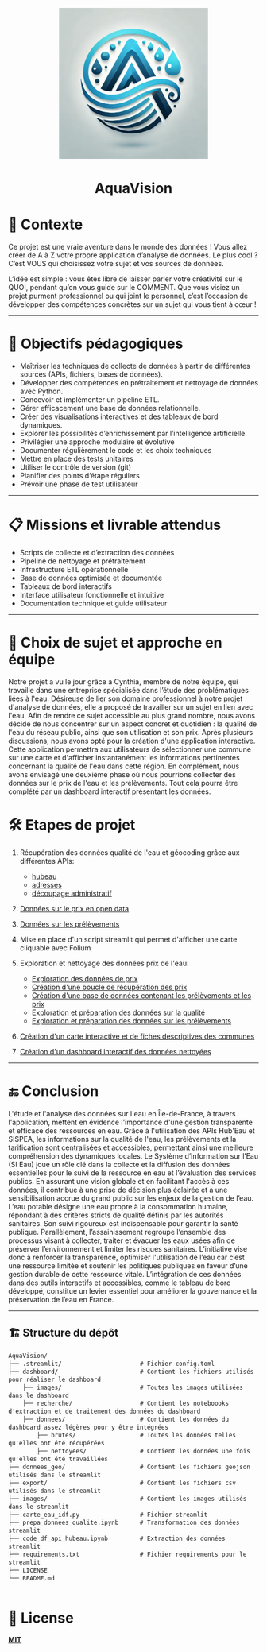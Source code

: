 <p align="center">
  <img src="./docs/images/logo.png" width="300">
</p>
<h1 align="center">AquaVision</h1>


# 📜 Contexte

Ce projet est une vraie aventure dans le monde des données ! Vous allez créer de A à Z votre propre application d’analyse de données. Le plus cool ? C’est VOUS qui choisissez votre sujet et vos sources de données.

L’idée est simple : vous êtes libre de laisser parler votre créativité sur le QUOI, pendant qu’on vous guide sur le COMMENT. Que vous visiez un projet purment professionnel ou qui joint le personnel, 
c’est l’occasion de développer des compétences concrètes sur un sujet qui vous tient à cœur !

---

# 📘 Objectifs pédagogiques


- Maîtriser les techniques de collecte de données à partir de différentes sources (APIs, fichiers, bases de données).
- Développer des compétences en prétraitement et nettoyage de données avec Python.
- Concevoir et implémenter un pipeline ETL.
- Gérer efficacement une base de données relationnelle.
- Créer des visualisations interactives et des tableaux de bord dynamiques.
- Explorer les possibilités d’enrichissement par l’intelligence artificielle.
- Privilégier une approche modulaire et évolutive
- Documenter régulièrement le code et les choix techniques
- Mettre en place des tests unitaires
- Utiliser le contrôle de version (git)
- Planifier des points d’étape réguliers
- Prévoir une phase de test utilisateur

---

# 📋 Missions et livrable attendus

- Scripts de collecte et d’extraction des données
- Pipeline de nettoyage et prétraitement
- Infrastructure ETL opérationnelle
- Base de données optimisée et documentée
- Tableaux de bord interactifs
- Interface utilisateur fonctionnelle et intuitive
- Documentation technique et guide utilisateur

---

# 🧠 Choix de sujet et approche en équipe

Notre projet a vu le jour grâce à Cynthia, membre de notre équipe, qui travaille dans une entreprise spécialisée dans l’étude des problématiques liées à l'eau. Désireuse de lier son domaine professionnel à notre projet d'analyse de données, 
elle a proposé de travailler sur un sujet en lien avec l'eau. Afin de rendre ce sujet accessible au plus grand nombre, nous avons décidé de nous concentrer sur un aspect concret et quotidien : la qualité de l'eau du réseau public, ainsi que son utilisation et son prix. 
Après plusieurs discussions, nous avons opté pour la création d'une application interactive. Cette application permettra aux utilisateurs de sélectionner une commune sur une carte et d'afficher instantanément les informations pertinentes concernant la qualité de l'eau dans cette région. 
En complément, nous avons envisagé une deuxième phase où nous pourrions collecter des données sur le prix de l'eau et les prélèvements.
Tout cela pourra être complété par un dashboard interactif présentant les données.

# 🛠️ Etapes de projet 

1. Récupération des données qualité de l'eau et géocoding grâce aux différentes APIs:
    - [hubeau](https://hubeau.eaufrance.fr/page/api-qualite-eau-potable)  
    - [adresses](https://adresse.data.gouv.fr/outils/api-doc/adresse)
    - [découpage administratif](https://geo.api.gouv.fr/decoupage-administratif/communes)

2. [Données sur le prix en open data](https://services.eaufrance.fr/pro/telechargement)
3. [Données sur les prélèvements](https://hubeau.eaufrance.fr/page/api-prelevements-eau)

4. Mise en place d'un script streamlit qui permet d'afficher une carte cliquable avec Folium

5. Exploration et nettoyage des données prix de l'eau:
    - [Exploration des données de prix](./docs/recherche/exploration.ipynb)
    - [Création d'une boucle de récupération des prix](./docs/recherche/boucle.ipynb)
    - [Création d'une base de données contenant les prélèvements et les prix](./docs/recherche/exploration2.ipynb)
    - [Exploration et préparation des données sur la qualité](prepa_donnees_qualite.ipynb)
    - [Exploration et préparation des données sur les prélèvements](code_df_api_hubeau.ipynb)
  
6. [Création d'un carte interactive et de fiches descriptives des communes](carte_eau_idf.py)

7. [Création d'un dashboard interactif des données nettoyées](./docs/images/dashboard_aquavision.png)

---

# 🔚 Conclusion
 
L'étude et l'analyse des données sur l'eau en Île-de-France, à travers l'application, mettent en évidence l'importance d'une gestion transparente et efficace des ressources en eau. Grâce à l'utilisation des APIs Hub'Eau et SISPEA, les informations sur la qualité de l'eau, les prélèvements et la tarification sont centralisées et accessibles, permettant ainsi une meilleure compréhension des dynamiques locales.
Le Système d’Information sur l’Eau (SI Eau) joue un rôle clé dans la collecte et la diffusion des données essentielles pour le suivi de la ressource en eau et l’évaluation des services publics. En assurant une vision globale et en facilitant l'accès à ces données, il contribue à une prise de décision plus éclairée et à une sensibilisation accrue du grand public sur les enjeux de la gestion de l’eau.
L’eau potable désigne une eau propre à la consommation humaine, répondant à des critères stricts de qualité définis par les autorités sanitaires. Son suivi rigoureux est indispensable pour garantir la santé publique. Parallèlement, l’assainissement regroupe l’ensemble des processus visant à collecter, traiter et évacuer les eaux usées afin de préserver l’environnement et limiter les risques sanitaires.
L’initiative vise donc à renforcer la transparence, optimiser l'utilisation de l’eau car c’est une ressource limitée et soutenir les politiques publiques en faveur d’une gestion durable de cette ressource vitale. L’intégration de ces données dans des outils interactifs et accessibles, comme le tableau de bord développé, constitue un levier essentiel pour améliorer la gouvernance et la préservation de l’eau en France.


---

## 🏗️ Structure du dépôt
```
AquaVision/
├── .streamlit/                      # Fichier config.toml
├── dashboard/                       # Contient les fichiers utilisés pour réaliser le dashboard
    ├── images/                      # Toutes les images utilisées dans le dashboard
    ├── recherche/                   # Contient les noteboooks d'extraction et de traitement des données du dashboard
    ├── donnees/                     # Contient les données du dashboard assez légères pour y être intégrées
        ├── brutes/                  # Toutes les données telles qu'elles ont été récupérées 
        ├── nettoyees/               # Contient les données une fois qu'elles ont été travaillées
├── donnees_geo/                     # Contient les fichiers geojson utilisés dans le streamlit
├── export/                          # Contient les fichiers csv utilisés dans le streamlit
├── images/                          # Contient les images utilisés dans le streamlit
├── carte_eau_idf.py                 # Fichier streamlit
├── prepa_donnees_qualite.ipynb      # Transformation des données streamlit
├── code_df_api_hubeau.ipynb         # Extraction des données streamlit
├── requirements.txt                 # Fichier requirements pour le streamlit
├── LICENSE
└── README.md 


```


# 🔑 License

[**MIT**](./LICENSE)

